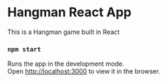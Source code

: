 # Hangman React App

This is a Hangman game built in React

### `npm start`

Runs the app in the development mode.\
Open [http://localhost:3000](http://localhost:3000) to view it in the browser.

